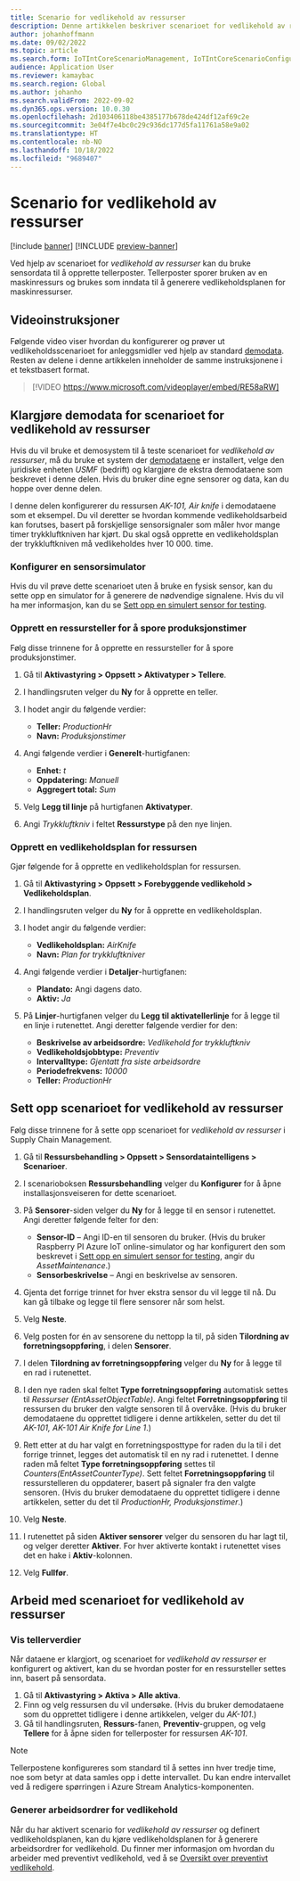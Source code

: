 ```yaml
---
title: Scenario for vedlikehold av ressurser
description: Denne artikkelen beskriver scenarioet for vedlikehold av ressurser, som lar deg bruke sensordata for å opprette tellerposter som sporer bruken av en maskinressurs.
author: johanhoffmann
ms.date: 09/02/2022
ms.topic: article
ms.search.form: IoTIntCoreScenarioManagement, IoTIntCoreScenarioConfigurationWizardV2, EntAssetCounter
audience: Application User
ms.reviewer: kamaybac
ms.search.region: Global
ms.author: johanho
ms.search.validFrom: 2022-09-02
ms.dyn365.ops.version: 10.0.30
ms.openlocfilehash: 2d103406118be4385177b678de424df12af69c2e
ms.sourcegitcommit: 3e04f7e4bc0c29c936dc177d5fa11761a58e9a02
ms.translationtype: HT
ms.contentlocale: nb-NO
ms.lasthandoff: 10/18/2022
ms.locfileid: "9689407"
---
```

# <a name="the-asset-maintenance-scenario"></a>Scenario for vedlikehold av ressurser

[!include [banner](../includes/banner.md)]
[!INCLUDE [preview-banner](../includes/preview-banner.md)]
<!-- KFM: Preview until further notice -->

Ved hjelp av scenarioet for *vedlikehold av ressurser* kan du bruke sensordata til å opprette tellerposter. Tellerposter sporer bruken av en maskinressurs og brukes som inndata til å generere vedlikeholdsplanen for maskinressurser.

## <a name="video-instructions"></a>Videoinstruksjoner

Følgende video viser hvordan du konfigurerer og prøver ut vedlikeholdsscenarioet for anleggsmidler ved hjelp av standard [demodata](../../fin-ops-core/fin-ops/get-started/demo-data.md). Resten av delene i denne artikkelen inneholder de samme instruksjonene i et tekstbasert format.

> [!VIDEO https://www.microsoft.com/videoplayer/embed/RE58aRW]

## <a name="prepare-demo-data-for-the-asset-maintenance-scenario"></a>Klargjøre demodata for scenarioet for vedlikehold av ressurser

Hvis du vil bruke et demosystem til å teste scenarioet for *vedlikehold av ressurser*, må du bruke et system der [demodataene](../../fin-ops-core/fin-ops/get-started/demo-data.md) er installert, velge den juridiske enheten *USMF* (bedrift) og klargjøre de ekstra demodataene som beskrevet i denne delen. Hvis du bruker dine egne sensorer og data, kan du hoppe over denne delen.

I denne delen konfigurerer du ressursen *AK-101, Air knife* i demodataene som et eksempel. Du vil deretter se hvordan kommende vedlikeholdsarbeid kan forutses, basert på forskjellige sensorsignaler som måler hvor mange timer trykkluftkniven har kjørt. Du skal også opprette en vedlikeholdsplan der trykkluftkniven må vedlikeholdes hver 10 000. time.

### <a name="set-up-a-sensor-simulator"></a>Konfigurer en sensorsimulator

Hvis du vil prøve dette scenarioet uten å bruke en fysisk sensor, kan du sette opp en simulator for å generere de nødvendige signalene. Hvis du vil ha mer informasjon, kan du se [Sett opp en simulert sensor for testing](sdi-set-up-simulated-sensor.md).

### <a name="create-an-asset-counter-to-track-production-hours"></a>Opprett en ressursteller for å spore produksjonstimer

Følg disse trinnene for å opprette en ressursteller for å spore produksjonstimer.

1. Gå til **Aktivastyring \> Oppsett \> Aktivatyper \> Tellere**.
1. I handlingsruten velger du **Ny** for å opprette en teller.
1. I hodet angir du følgende verdier:

    - **Teller:** *ProductionHr*
    - **Navn:** *Produksjonstimer*

1. Angi følgende verdier i **Generelt**-hurtigfanen:

    - **Enhet:** *t*
    - **Oppdatering:** *Manuell*
    - **Aggregert total:** *Sum*

1. Velg **Legg til linje** på hurtigfanen **Aktivatyper**.
1. Angi *Trykkluftkniv* i feltet **Ressurstype** på den nye linjen.

### <a name="create-a-maintenance-plan-for-the-asset"></a>Opprett en vedlikeholdsplan for ressursen

Gjør følgende for å opprette en vedlikeholdsplan for ressursen.

1. Gå til **Aktivastyring \> Oppsett \> Forebyggende vedlikehold \> Vedlikeholdsplan**.
1. I handlingsruten velger du **Ny** for å opprette en vedlikeholdsplan.
1. I hodet angir du følgende verdier:

    - **Vedlikeholdsplan:** *AirKnife*
    - **Navn:** *Plan for trykkluftkniver*

1. Angi følgende verdier i **Detaljer**-hurtigfanen:

    - **Plandato:** Angi dagens dato.
    - **Aktiv:** *Ja*

1. På **Linjer**-hurtigfanen velger du **Legg til aktivatellerlinje** for å legge til en linje i rutenettet. Angi deretter følgende verdier for den:

    - **Beskrivelse av arbeidsordre:** *Vedlikehold for trykkluftkniv*
    - **Vedlikeholdsjobbtype:** *Preventiv*
    - **Intervalltype:** *Gjentatt fra siste arbeidsordre*
    - **Periodefrekvens:** *10000*
    - **Teller:** *ProductionHr*

## <a name="set-up-the-asset-maintenance-scenario"></a>Sett opp scenarioet for vedlikehold av ressurser

Følg disse trinnene for å sette opp scenarioet for *vedlikehold av ressurser* i Supply Chain Management.

1. Gå til **Ressursbehandling \> Oppsett \> Sensordataintelligens \> Scenarioer**.
1. I scenarioboksen **Ressursbehandling** velger du **Konfigurer** for å åpne installasjonsveiseren for dette scenarioet.
1. På **Sensorer**-siden velger du **Ny** for å legge til en sensor i rutenettet. Angi deretter følgende felter for den:

    - **Sensor-ID** – Angi ID-en til sensoren du bruker. (Hvis du bruker Raspberry PI Azure IoT online-simulator og har konfigurert den som beskrevet i [Sett opp en simulert sensor for testing](sdi-set-up-simulated-sensor.md), angir du *AssetMaintenance*.)
    - **Sensorbeskrivelse** – Angi en beskrivelse av sensoren.

1. Gjenta det forrige trinnet for hver ekstra sensor du vil legge til nå. Du kan gå tilbake og legge til flere sensorer når som helst.
1. Velg **Neste**.
1. Velg posten for én av sensorene du nettopp la til, på siden **Tilordning av forretningsoppføring**, i delen **Sensorer**.
1. I delen **Tilordning av forretningsoppføring** velger du **Ny** for å legge til en rad i rutenettet.
1. I den nye raden skal feltet **Type forretningsoppføring** automatisk settes til *Ressurser (EntAssetObjectTable)*. Angi feltet **Forretningsoppføring** til ressursen du bruker den valgte sensoren til å overvåke. (Hvis du bruker demodataene du opprettet tidligere i denne artikkelen, setter du det til *AK-101, AK-101 Air Knife for Line 1*.)
1. Rett etter at du har valgt en forretningsposttype for raden du la til i det forrige trinnet, legges det automatisk til en ny rad i rutenettet. I denne raden må feltet **Type forretningsoppføring** settes til *Counters(EntAssetCounterType)*. Sett feltet **Forretningsoppføring** til ressurstelleren du oppdaterer, basert på signaler fra den valgte sensoren. (Hvis du bruker demodataene du opprettet tidligere i denne artikkelen, setter du det til *ProductionHr, Produksjonstimer*.)
1. Velg **Neste**.
1. I rutenettet på siden **Aktiver sensorer** velger du sensoren du har lagt til, og velger deretter **Aktiver**. For hver aktiverte kontakt i rutenettet vises det en hake i **Aktiv**-kolonnen.
1. Velg **Fullfør**.

## <a name="work-with-the-asset-maintenance-scenario"></a>Arbeid med scenarioet for vedlikehold av ressurser

### <a name="view-counter-values"></a>Vis tellerverdier

Når dataene er klargjort, og scenarioet for *vedlikehold av ressurser* er konfigurert og aktivert, kan du se hvordan poster for en ressursteller settes inn, basert på sensordata.

1. Gå til **Aktivastyring \> Aktiva \> Alle aktiva**.
1. Finn og velg ressursen du vil undersøke. (Hvis du bruker demodataene som du opprettet tidligere i denne artikkelen, velger du *AK-101*.)
1. Gå til handlingsruten, **Ressurs**-fanen, **Preventiv**-gruppen, og velg **Tellere** for å åpne siden for tellerposter for ressursen *AK-101*.

> [!NOTE]
> Tellerpostene konfigureres som standard til å settes inn hver tredje time, noe som betyr at data samles opp i dette intervallet. Du kan endre intervallet ved å redigere spørringen i Azure Stream Analytics-komponenten.

### <a name="generate-maintenance-work-orders"></a>Generer arbeidsordrer for vedlikehold

Når du har aktivert scenario for *vedlikehold av ressurser* og definert vedlikeholdsplanen, kan du kjøre vedlikeholdsplanen for å generere arbeidsordrer for vedlikehold. Du finner mer informasjon om hvordan du arbeider med preventivt vedlikehold, ved å se [Oversikt over preventivt vedlikehold](../asset-management/preventive-and-reactive-maintenance/preventive-maintenance-overview.md).
